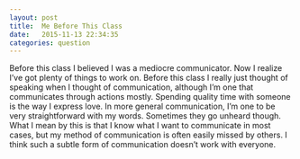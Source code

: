```yaml
---
layout: post
title:  Me Before This Class
date:   2015-11-13 22:34:35
categories: question
---
```

Before this class I believed I was a mediocre communicator. Now I realize I’ve got plenty of things to work on. Before this class I really just thought of speaking when I thought of communication, although I’m one that communicates through actions mostly. Spending quality time with someone is the way I express love. In more general communication, I’m one to be very straightforward with my words. Sometimes they go unheard though. What I mean by this is that I know what I want to communicate in most cases, but my method of communication is often easily missed by others. I think such a subtle form of communication doesn’t work with everyone.
